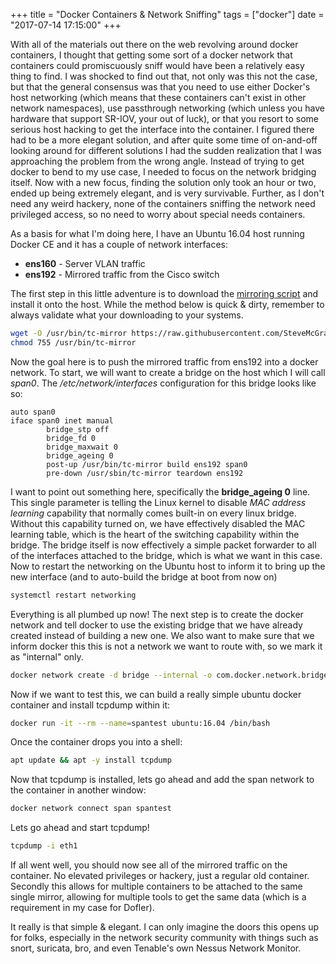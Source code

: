 +++
title = "Docker Containers & Network Sniffing"
tags = ["docker"]
date = "2017-07-14 17:15:00"
+++

With all of the materials out there on the web revolving around docker containers, I thought that getting some sort of a docker network that containers could promiscuously sniff would have been a relatively easy thing to find.  I was shocked to find out that, not only was this not the case, but that the general consensus was that you need to use either Docker's host networking (which means that these containers can't exist in other network namespaces), use passthrough networking (which unless you have hardware that support SR-IOV, your out of luck), or that you resort to some serious host hacking to get the interface into the container.  I figured there had to be a more elegant solution, and after quite some time of on-and-off looking around for different solutions I had the sudden realization that I was approaching the problem from the wrong angle.  Instead of trying to get docker to bend to my use case, I needed to focus on the network bridging itself.  Now with a new focus, finding the solution only took an hour or two, ended up being extremely elegant, and is very survivable.  Further, as I don't need any weird hackery, none of the containers sniffing the network need privileged access, so no need to worry about special needs containers.

As a basis for what I'm doing here, I have an Ubuntu 16.04 host running Docker CE and it has a couple of network interfaces:

* **ens160** - Server VLAN traffic
* **ens192** - Mirrored traffic from the Cisco switch

The first step in this little adventure is to download the [mirroring script](https://github.com/SteveMcGrath/mirror_tools) and install it onto the host.  While the method below is quick & dirty, remember to always validate what your downloading to your systems.

```bash
wget -O /usr/bin/tc-mirror https://raw.githubusercontent.com/SteveMcGrath/mirror_tools/master/tc-mirror.sh
chmod 755 /usr/bin/tc-mirror
```

Now the goal here is to push the mirrored traffic from ens192 into a docker network.  To start, we will want to create a bridge on the host which I will call _span0_.  The _/etc/network/interfaces_ configuration for this bridge looks like so:

```
auto span0
iface span0 inet manual
        bridge_stp off
        bridge_fd 0
        bridge_maxwait 0
        bridge_ageing 0
        post-up /usr/bin/tc-mirror build ens192 span0
        pre-down /usr/sbin/tc-mirror teardown ens192
```

I want to point out something here, specifically the **bridge_ageing 0** line.  This single parameter is telling the Linux kernel to disable _MAC address learning_ capability that normally comes built-in on every linux bridge.  Without this capability turned on, we have effectively disabled the MAC learning table, which is the heart of the switching capability within the bridge.  The bridge itself is now effectively a simple packet forwarder to all of the interfaces attached to the bridge, which is what we want in this case.  Now to restart the networking on the Ubuntu host to inform it to bring up the new interface (and to auto-build the bridge at boot from now on)

```bash
systemctl restart networking
```

Everything is all plumbed up now!  The next step is to create the docker network and tell docker to use the existing bridge that we have already created instead of building a new one.  We also want to make sure that we inform docker this this is not a network we want to route with, so we mark it as "internal" only.

```bash
docker network create -d bridge --internal -o com.docker.network.bridge.name=span0 span
```

Now if we want to test this, we can build a really simple ubuntu docker container and install tcpdump within it:

```bash
docker run -it --rm --name=spantest ubuntu:16.04 /bin/bash
```

Once the container drops you into a shell:

```bash
apt update && apt -y install tcpdump
```

Now that tcpdump is installed, lets go ahead and add the span network to the container in another window:

```bash
docker network connect span spantest
```

Lets go ahead and start tcpdump!

```bash
tcpdump -i eth1
```

If all went well, you should now see all of the mirrored traffic on the container.  No elevated privileges or hackery, just a regular old container.  Secondly this allows for multiple containers to be attached to the same single mirror, allowing for multiple tools to get the same data (which is a requirement in my case for Dofler).

It really is that simple & elegant.  I can only imagine the doors this opens up for folks, especially in the network security community with things such as snort, suricata, bro, and even Tenable's own Nessus Network Monitor.